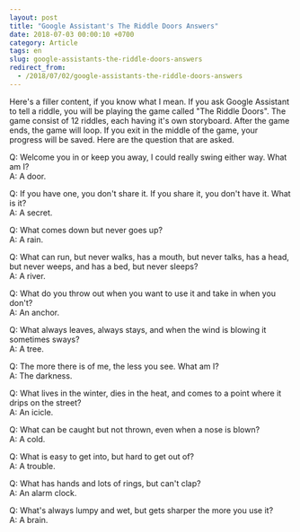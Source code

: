 ```yaml
---
layout: post
title: "Google Assistant's The Riddle Doors Answers"
date: 2018-07-03 00:00:10 +0700
category: Article
tags: en 
slug: google-assistants-the-riddle-doors-answers
redirect_from: 
  - /2018/07/02/google-assistants-the-riddle-doors-answers
---
```


Here's a filler content, if you know what I mean. If you ask Google Assistant to tell a riddle, you will be playing the game called "The Riddle Doors". The game consist of 12 riddles, each having it's own storyboard. After the game ends, the game will loop. If you exit in the middle of the game, your progress will be saved. Here are the question that are asked. 

Q: Welcome you in or keep you away, I could really swing either way. What am I?  
A: A door. 

Q: If you have one, you don't share it. If you share it, you don't have it. What is it?  
A: A secret. 

Q: What comes down but never goes up?  
A: A rain. 

Q: What can run, but never walks, has a mouth, but never talks, has a head, but never weeps, and has a bed, but never sleeps?  
A: A river. 

Q: What do you throw out when you want to use it and take in when you don't?  
A: An anchor. 

Q: What always leaves, always stays, and when the wind is blowing it sometimes sways?  
A: A tree. 

Q: The more there is of me, the less you see. What am I?  
A: The darkness. 

Q: What lives in the winter, dies in the heat, and comes to a point where it drips on the street?  
A: An icicle. 

Q: What can be caught but not thrown, even when a nose is blown?  
A: A cold. 

Q: What is easy to get into, but hard to get out of?  
A: A trouble. 

Q: What has hands and lots of rings, but can't clap?  
A: An alarm clock. 

Q: What's always lumpy and wet, but gets sharper the more you use it?  
A: A brain.
